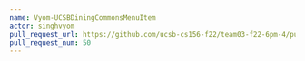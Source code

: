 ```yaml
---
name: Vyom-UCSBDiningCommonsMenuItem
actor: singhvyom
pull_request_url: https://github.com/ucsb-cs156-f22/team03-f22-6pm-4/pull/50
pull_request_num: 50
---
```

